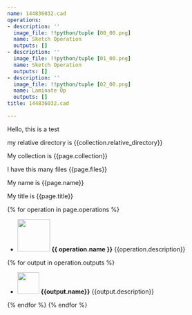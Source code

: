 ```yaml
---
name: 144836032.cad
operations:
- description: ''
  image_file: !!python/tuple [00_00.png]
  name: Sketch Operation
  outputs: []
- description: ''
  image_file: !!python/tuple [01_00.png]
  name: Sketch Operation
  outputs: []
- description: ''
  image_file: !!python/tuple [02_00.png]
  name: Laminate Op
  outputs: []
title: 144836032.cad

---
```


Hello, this is a test

my relative directory is {{collection.relative_directory}}

My collection is {{page.collection}}

I have this many files {{page.files}}

My name is {{page.name}}

My title is {{page.title}}

{% for operation in page.operations %}

* [<img src="{{operation.image_file}}" height = "75px" />]({{operation.image_file}}) **{{ operation.name }}** {{operation.description}}

{% for output in operation.outputs %}
  * [<img src="{{output.image_file}}" height = "50px" />]({{output.image_file}}) **{{output.name}}** {{output.description}}

{% endfor %}
{% endfor %}

